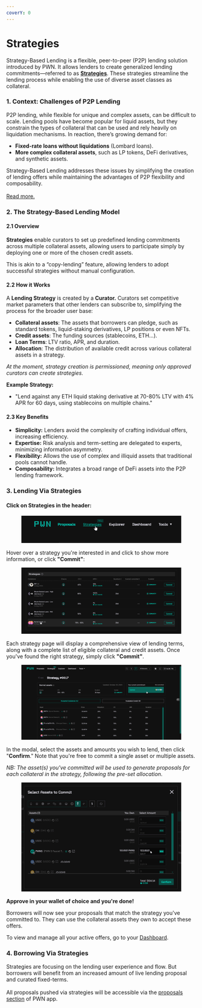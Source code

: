 ```yaml
---
coverY: 0
---
```


# Strategies

Strategy-Based Lending is a flexible, peer-to-peer (P2P) lending solution introduced by PWN. It allows lenders to create generalized lending commitments—referred to as [**Strategies**](https://app.pwn.xyz/#/strategies). These strategies streamline the lending process while enabling the use of diverse asset classes as collateral.

### 1. Context: Challenges of P2P Lending

P2P lending, while flexible for unique and complex assets, can be difficult to scale. Lending pools have become popular for liquid assets, but they constrain the types of collateral that can be used and rely heavily on liquidation mechanisms. In reaction, there’s growing demand for:

* **Fixed-rate loans without liquidations** (Lombard loans).
* **More complex collateral assets**, such as LP tokens, DeFi derivatives, and synthetic assets.

Strategy-Based Lending addresses these issues by simplifying the creation of lending offers while maintaining the advantages of P2P flexibility and composability.\
\
[Read more.](https://pwn.mirror.xyz/PT8V0Ctux_HmjyrcG3-Xwiy6JvBIp-j-pY3hq27wjUw)

### 2. The Strategy-Based Lending Model

#### 2.1 Overview

**Strategies** enable curators to set up predefined lending commitments across multiple collateral assets, allowing users to participate simply by deploying one or more of the chosen credit assets.&#x20;

This is akin to a “copy-lending” feature, allowing lenders to adopt successful strategies without manual configuration.

#### 2.2 How it Works

A **Lending Strategy** is created by a **Curator.** Curators set competitive market parameters that other lenders can subscribe to, simplifying the process for the broader user base:

* **Collateral assets**: The assets that borrowers can pledge, such as standard tokens, liquid-staking derivatives, LP positions or even NFTs.
* **Credit assets**: The funding sources (stablecoins, ETH...).
* **Loan Terms**: LTV ratio, APR, and duration.
* **Allocation**: The distribution of available credit across various collateral assets in a strategy.

_At the moment, strategy creation is permissioned, meaning only approved curators can create strategies._&#x20;

**Example Strategy:**

* "Lend against any ETH liquid staking derivative at 70-80% LTV with 4% APR for 60 days, using stablecoins on multiple chains."

#### 2.3 Key Benefits

* **Simplicity:** Lenders avoid the complexity of crafting individual offers, increasing efficiency.
* **Expertise:** Risk analysis and term-setting are delegated to experts, minimizing information asymmetry.
* **Flexibility:** Allows the use of complex and illiquid assets that traditional pools cannot handle.
* **Composability:** Integrates a broad range of DeFi assets into the P2P lending framework.

### 3. Lending Via Strategies

#### Click on Strategies in the header:

<figure><img src="../.gitbook/assets/image (1) (1).png" alt=""><figcaption></figcaption></figure>

Hover over a strategy you're interested in and click to show more information, or click **"Commit"**:

<figure><img src="../.gitbook/assets/image (2).png" alt=""><figcaption></figcaption></figure>

Each strategy page will display a comprehensive view of lending terms, along with a complete list of eligible collateral and credit assets. Once you've found the right strategy, simply click **"Commit"**.

<figure><img src="../.gitbook/assets/image (3).png" alt=""><figcaption></figcaption></figure>

In the modal, select the assets and amounts you wish to lend, then click "**Confirm**." Note that you're free to commit a single asset or multiple assets.

_NB: The asset(s) you've committed will be used to generate proposals for each collateral in the strategy, following the pre-set allocation._

<figure><img src="../.gitbook/assets/image (4).png" alt=""><figcaption></figcaption></figure>

**Approve in your wallet of choice and you're done!**

Borrowers will now see your proposals that match the strategy you've committed to. They can use the collateral assets they own to accept these offers.&#x20;

To view and manage all your active offers, go to your [Dashboard](https://app.pwn.xyz/#/dashboard).

### 4. Borrowing Via Strategies

Strategies are focusing on the lending user experience and flow. But borrowers will benefit from an increased amount of live lending proposal and curated fixed-terms. \
\
All proposals pushed via strategies will be accessible via the [proposals section](https://app.pwn.xyz/#/) of PWN app.

